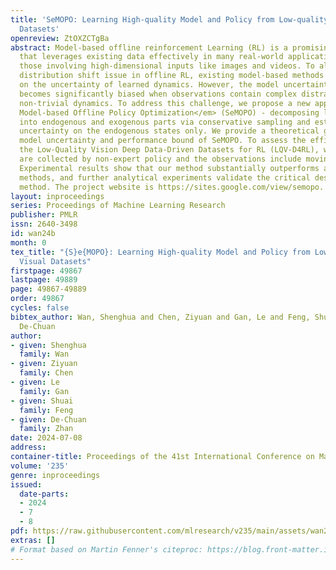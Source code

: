 ```yaml
---
title: 'SeMOPO: Learning High-quality Model and Policy from Low-quality Offline Visual
  Datasets'
openreview: ZtOXZCTgBa
abstract: Model-based offline reinforcement Learning (RL) is a promising approach
  that leverages existing data effectively in many real-world applications, especially
  those involving high-dimensional inputs like images and videos. To alleviate the
  distribution shift issue in offline RL, existing model-based methods heavily rely
  on the uncertainty of learned dynamics. However, the model uncertainty estimation
  becomes significantly biased when observations contain complex distractors with
  non-trivial dynamics. To address this challenge, we propose a new approach - <em>Separated
  Model-based Offline Policy Optimization</em> (SeMOPO) - decomposing latent states
  into endogenous and exogenous parts via conservative sampling and estimating model
  uncertainty on the endogenous states only. We provide a theoretical guarantee of
  model uncertainty and performance bound of SeMOPO. To assess the efficacy, we construct
  the Low-Quality Vision Deep Data-Driven Datasets for RL (LQV-D4RL), where the data
  are collected by non-expert policy and the observations include moving distractors.
  Experimental results show that our method substantially outperforms all baseline
  methods, and further analytical experiments validate the critical designs in our
  method. The project website is https://sites.google.com/view/semopo.
layout: inproceedings
series: Proceedings of Machine Learning Research
publisher: PMLR
issn: 2640-3498
id: wan24b
month: 0
tex_title: "{S}e{MOPO}: Learning High-quality Model and Policy from Low-quality Offline
  Visual Datasets"
firstpage: 49867
lastpage: 49889
page: 49867-49889
order: 49867
cycles: false
bibtex_author: Wan, Shenghua and Chen, Ziyuan and Gan, Le and Feng, Shuai and Zhan,
  De-Chuan
author:
- given: Shenghua
  family: Wan
- given: Ziyuan
  family: Chen
- given: Le
  family: Gan
- given: Shuai
  family: Feng
- given: De-Chuan
  family: Zhan
date: 2024-07-08
address:
container-title: Proceedings of the 41st International Conference on Machine Learning
volume: '235'
genre: inproceedings
issued:
  date-parts:
  - 2024
  - 7
  - 8
pdf: https://raw.githubusercontent.com/mlresearch/v235/main/assets/wan24b/wan24b.pdf
extras: []
# Format based on Martin Fenner's citeproc: https://blog.front-matter.io/posts/citeproc-yaml-for-bibliographies/
---
```

